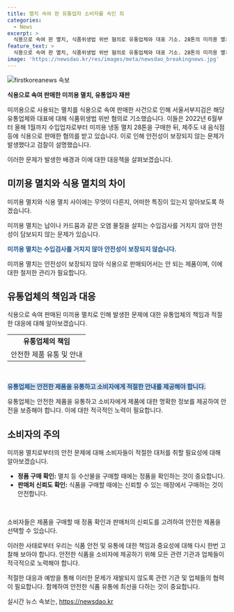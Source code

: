 ```yaml
---
title: 멸치 속여 판 유통업자 소비자를 속인 죄
categories:
  - News
excerpt: >
  식용으로 속여 판 멸치, 식품위생법 위반 혐의로 유통업체와 대표 기소. 28톤의 미끼용 멸치를 식용으로 판 혐의. 안전성 논란도. (150자)
feature_text: >
  식용으로 속여 판 멸치, 식품위생법 위반 혐의로 유통업체와 대표 기소. 28톤의 미끼용 멸치를 식용으로 판 혐의. 안전성 논란도. (150자)
image: 'https://newsdao.kr/res/images/meta/newsdao_breakingnews.jpg'
---
```


<p><img src="https://newsdao.kr/res/images/meta/newsdao_breakingnews.jpg" alt="firstkoreanews 속보" /></p>

<p><b>식용으로 속여 판매한 미끼용 멸치, 유통업자 재판</b></p>

<p>미끼용으로 사용되는 멸치를 식용으로 속여 판매한 사건으로 인해 서울서부지검은 해당 유통업체와 대표에 대해 식품위생법 위반 혐의로 기소했습니다. 이들은 2022년 6월부터 올해 1월까지 수입업자로부터 미끼용 냉동 멸치 28톤을 구매한 뒤, 제주도 내 음식점 등에 식용으로 판매한 혐의를 받고 있습니다. 이로 인해 안전성이 보장되지 않는 문제가 발생했다고 검찰이 설명했습니다.</p>

<p>이러한 문제가 발생한 배경과 이에 대한 대응책을 살펴보겠습니다. </p>

<h2 data-ke-size="size26">미끼용 멸치와 식용 멸치의 차이</h2>

<p>미끼용 멸치와 식용 멸치 사이에는 무엇이 다른지, 어떠한 특징이 있는지 알아보도록 하겠습니다.</p>

<p data-ke-size="size16">미끼용 멸치는 납이나 카드뮴과 같은 오염 물질을 살피는 수입검사를 거치지 않아 안전성이 담보되지 않는 문제가 있습니다.</p>

<p><b><span style="color: #1a5490;">미끼용 멸치는 수입검사를 거치지 않아 안전성이 보장되지 않습니다.</span></b></p>

<p>미끼용 멸치는 안전성이 보장되지 않아 식용으로 판매되어서는 안 되는 제품이며, 이에 대한 철저한 관리가 필요합니다.</p>

<h2 data-ke-size="size26">유통업체의 책임과 대응</h2>

<p>식용으로 속여 판매된 미끼용 멸치로 인해 발생한 문제에 대한 유통업체의 책임과 적절한 대응에 대해 알아보겠습니다.</p>

<table>
<tbody>
<tr>
<td style="text-align: center; height: 17px;"><b>유통업체의 책임</b></td>
</tr>
<tr>
<td style="text-align: center; height: 17px;">안전한 제품 유통 및 안내</td>
</tr>
</tbody>
</table>

<p data-ke-size="size16">&nbsp;</p>

<p><b><span style="background-color: #21538527; color: #1a5490;">유통업체는 안전한 제품을 유통하고 소비자에게 적절한 안내를 제공해야 합니다.</span></b></p>

<p>유통업체는 안전한 제품을 유통하고 소비자에게 제품에 대한 명확한 정보를 제공하여 안전을 보증해야 합니다. 이에 대한 적극적인 노력이 필요합니다.</p>

<h2 data-ke-size="size26">소비자의 주의</h2>

<p>미끼용 멸치로부터의 안전 문제에 대해 소비자들이 적절한 대처를 취할 필요성에 대해 알아보겠습니다.</p>

<ul>
<li><b>정품 구매 확인:</b> 멸치 등 수산물을 구매할 때에는 정품을 확인하는 것이 중요합니다.</li>
<li><b>판매처 신뢰도 확인:</b> 식품을 구매할 때에는 신뢰할 수 있는 매장에서 구매하는 것이 안전합니다.</li>
</ul>

<p data-ke-size="size16">&nbsp;</p>

<p>소비자들은 제품을 구매할 때 정품 확인과 판매처의 신뢰도를 고려하여 안전한 제품을 선택할 수 있습니다.</p>

<p>이러한 사태로부터 우리는 식품 안전 및 유통에 대한 책임과 중요성에 대해 다시 한번 고찰해 보아야 합니다. 안전한 식품을 소비자에 제공하기 위해 모든 관련 기관과 업체들이 적극적으로 노력해야 합니다.</p>

<p>적절한 대응과 예방을 통해 이러한 문제가 재발되지 않도록 관련 기관 및 업체들의 협력이 필요합니다. 함께하여 안전한 식품 유통에 최선을 다하는 것이 중요합니다.</p>
실시간 뉴스 속보는, <a href="https://newsdao.kr" rel="dofollow">https://newsdao.kr</a>


